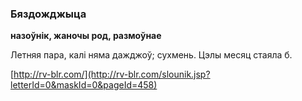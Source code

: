 ### Бяздожджыца
**назоўнік, жаночы род, размоўнае**

Летняя пара, калі няма дажджоў; сухмень. Цэлы месяц стаяла б.

<a rel="author">[http://rv-blr.com/](http://rv-blr.com/slounik.jsp?letterId=0&maskId=0&pageId=458)</a>
